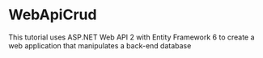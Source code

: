 # WebApiCrud
This tutorial uses ASP.NET Web API 2 with Entity Framework 6 to create a web application that manipulates a back-end database
